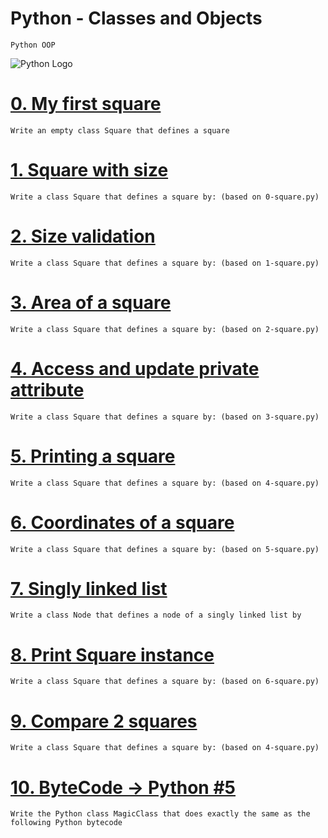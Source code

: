 # Python - Classes and Objects
    Python OOP
![Python Logo](https://images.unsplash.com/photo-1649180556628-9ba704115795?ixlib=rb-1.2.1&ixid=MnwxMjA3fDB8MHxzZWFyY2h8NHx8cHl0aG9uJTIwbG9nb3xlbnwwfDB8MHx8&auto=format&fit=crop&w=500&q=60)

# [0. My first square](https://github.com/Don-Alvin/alx-higher_level_programming/blob/main/0x06-python-classes/0-square.py)

    Write an empty class Square that defines a square

# [1. Square with size](https://github.com/Don-Alvin/alx-higher_level_programming/blob/main/0x06-python-classes/1-square.py)

    Write a class Square that defines a square by: (based on 0-square.py)

# [2. Size validation](https://github.com/Don-Alvin/alx-higher_level_programming/blob/main/0x06-python-classes/2-square.py)

    Write a class Square that defines a square by: (based on 1-square.py)

# [3. Area of a square](https://github.com/Don-Alvin/alx-higher_level_programming/blob/main/0x06-python-classes/3-square.py)

    Write a class Square that defines a square by: (based on 2-square.py)

# [4. Access and update private attribute](https://github.com/Don-Alvin/alx-higher_level_programming/blob/main/0x06-python-classes/4-square.py)

    Write a class Square that defines a square by: (based on 3-square.py)

# [5. Printing a square](https://github.com/Don-Alvin/alx-higher_level_programming/blob/main/0x06-python-classes/5-square.py)

    Write a class Square that defines a square by: (based on 4-square.py)

# [6. Coordinates of a square](https://github.com/Don-Alvin/alx-higher_level_programming/blob/main/0x06-python-classes/6-square.py)

    Write a class Square that defines a square by: (based on 5-square.py)

# [7. Singly linked list](https://github.com/Don-Alvin/alx-higher_level_programming/blob/main/0x06-python-classes/100-singly_linked_list.py)

    Write a class Node that defines a node of a singly linked list by

# [8. Print Square instance](https://github.com/Don-Alvin/alx-higher_level_programming/blob/main/0x06-python-classes/101-square.py)

    Write a class Square that defines a square by: (based on 6-square.py)

# [9. Compare 2 squares](https://github.com/Don-Alvin/alx-higher_level_programming/blob/master/0x06-python-classes/102-square.py)

    Write a class Square that defines a square by: (based on 4-square.py)

# [10. ByteCode -> Python #5](https://github.com/Don-Alvin/alx-higher_level_programming/blob/main/0x06-python-classes/103-magic_class.py)

    Write the Python class MagicClass that does exactly the same as the following Python bytecode

